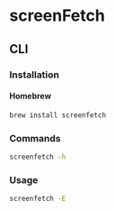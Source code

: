 # screenFetch

## CLI

### Installation

#### Homebrew

```sh
brew install screenfetch
```

### Commands

```sh
screenfetch -h
```

### Usage

```sh
screenfetch -E
```

